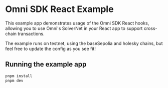 # Omni SDK React Example

This example app demonstrates usage of the Omni SDK React hooks, allowing you to use Omni's SolverNet in your React app to support cross-chain transactions.

The example runs on testnet, using the baseSepolia and holesky chains, but feel free to update the config as you see fit!

## Running the example app

```bash
pnpm install
pnpm dev
```

